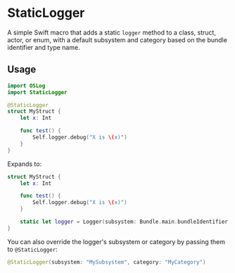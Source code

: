 # StaticLogger
A simple Swift macro that adds a static `logger` method to a class, struct, actor, or enum, with a default subsystem and category based on the bundle identifier and type name.

## Usage

```swift
import OSLog
import StaticLogger

@StaticLogger
struct MyStruct {
    let x: Int

    func test() {
        Self.logger.debug("X is \(x)")
    }
}
```

Expands to:

```swift
struct MyStruct {
    let x: Int

    func test() {
        Self.logger.debug("X is \(x)")
    }

    static let logger = Logger(subsystem: Bundle.main.bundleIdentifier ?? "", category: "MyStruct")
}
```

You can also override the logger's subsystem or category by passing them to `@StaticLogger`:

```swift
@StaticLogger(subsystem: "MySubsystem", category: "MyCategory")
```
